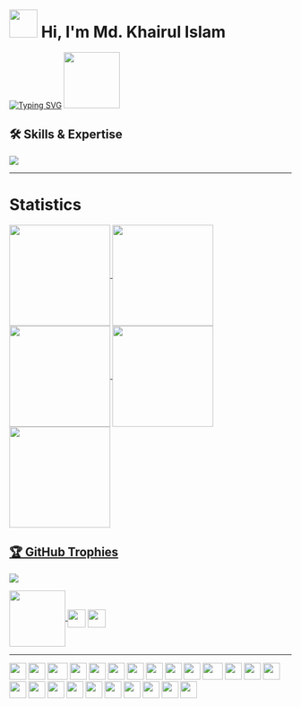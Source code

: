 # <picture><img src = "https://github.com/7oSkaaa/7oSkaaa/blob/main/Images/about_me.gif?raw=true" width = 50px></picture> Hi, I'm Md. Khairul Islam 

[![Typing SVG](https://readme-typing-svg.herokuapp.com?font=Architects+Daughter&color=7AF79A&size=30&lines=Welcome+to+My+Github;I'm+a+Web+Developer;I'm+a+EEE+Engineer)](https://git.io/typing-svg)
 <img src="https://media.giphy.com/media/WUlplcMpOCEmTGBtBW/giphy.gif" width="100">

## 🛠️ Skills & Expertise

<p>
  <a href="https://skillicons.dev">
    <img src="https://skillicons.dev/icons?i=git,discord,gitlab,bash,express,github,css,html,js,nextjs,nodejs,tailwind,vscode,&perline=14" />
  </a>
</p>

---

# Statistics

<a href="https://github.com/Khairul25556">
<img align="center" src="http://github-profile-summary-cards.vercel.app/api/cards/stats?username=Khairul25556&theme=aura" height="180em" />
<img align="center" src="http://github-profile-summary-cards.vercel.app/api/cards/most-commit-language?username=Khairul25556&theme=aura" height="180em" />
<img align="center" src="http://github-profile-summary-cards.vercel.app/api/cards/repos-per-language?username=Khairul25556&theme=aura" height="180em" />
<img align="center" src="http://github-profile-summary-cards.vercel.app/api/cards/productive-time?username=Khairul25556&theme=aura" height="180em" />
<img align="center" src="http://github-profile-summary-cards.vercel.app/api/cards/profile-details?username=Khairul25556&theme=aura" height="180em" />

## 🏆 GitHub Trophies
![](https://github-profile-trophy.vercel.app/?username=Khairul25556&theme=radical&no-frame=false&no-bg=true&margin-w=4)

<img  align="center" src='https://raw.githubusercontent.com/ShahriarShafin/ShahriarShafin/main/Assets/handshake.gif' width="100px">
<a href = 'https://www.linkedin.com/in/md-khairul-islam-5b7b1a302/'> <img width = '32px' align= 'center' src="https://raw.githubusercontent.com/rahulbanerjee26/githubAboutMeGenerator/main/icons/linked-in-alt.svg"/></a>
<a href = 'https://github.com/Khairul25556'> <img width = '32px' align= 'center' src="https://raw.githubusercontent.com/rahulbanerjee26/githubAboutMeGenerator/main/icons/github.svg"/></a>

---

<div>
    <img src="https://cultofthepartyparrot.com/parrots/hd/githubparrot.gif" width="30" height="30"/>
    <img src="https://cultofthepartyparrot.com/flags/hd/indiaparrot.gif" width="30" height="30"/>
    <img src="https://cultofthepartyparrot.com/parrots/asyncparrot.gif" width="36" height="30"/>
    <img src="https://cultofthepartyparrot.com/parrots/hd/exceptionallyfastparrot.gif" width="30" height="30"/>
    <img src="https://cultofthepartyparrot.com/parrots/hd/60fpsparrot.gif" width="30" height="30"/>
    <img src="https://cultofthepartyparrot.com/parrots/hd/jumpingparrot.gif" width="30" height="30"/>
    <img src="https://cultofthepartyparrot.com/parrots/hd/opensourceparrot.gif" width="30" height="30"/>
    <img src="https://cultofthepartyparrot.com/parrots/hd/dealwithitnowparrot.gif" width="30" height="30"/>
    <img src="https://cultofthepartyparrot.com/parrots/hd/hypnoparrotlight.gif" width="30" height="30"/>
    <img src="https://cultofthepartyparrot.com/parrots/databaseparrot.gif" width="30" height="30"/>
    <img src="https://cultofthepartyparrot.com/parrots/fixparrot.gif" width="36" height="30"/>
    <img src="https://cultofthepartyparrot.com/parrots/hd/laptop_parrot.gif" width="30" height="30"/>
    <img src="https://cultofthepartyparrot.com/parrots/hd/spinningparrot.gif" width="30" height="30"/>
    <img src="https://cultofthepartyparrot.com/parrots/hd/levitationparrot.gif" width="30" height="30"/>
    <img src="https://cultofthepartyparrot.com/parrots/hd/meldparrot.gif" width="30" height="30"/>
    <img src="https://cultofthepartyparrot.com/parrots/slomoparrot.gif" width="30" height="30"/>
    <img src="https://cultofthepartyparrot.com/parrots/hd/moonwalkingparrot.gif" width="30" height="30"/>
    <img src="https://cultofthepartyparrot.com/parrots/hd/stableparrot.gif" width="30" height="30"/>
    <img src="https://cultofthepartyparrot.com/parrots/hd/scienceparrot.gif" width="30" height="30"/>
    <img src="https://cultofthepartyparrot.com/parrots/hd/pirateparrot.gif" width="30" height="30"/>
    <img src="https://cultofthepartyparrot.com/parrots/hd/footballparrot.gif" width="30" height="30"/>
    <img src="https://cultofthepartyparrot.com/parrots/hd/illuminatiparrot.gif" width="30" height="30"/>
    <img src="https://cultofthepartyparrot.com/parrots/hd/hypnoparrotdark.gif" width="30" height="30"/>
    <img src="https://cultofthepartyparrot.com/parrots/hd/mustacheparrot.gif" width="30" height="30"/>
</div>

